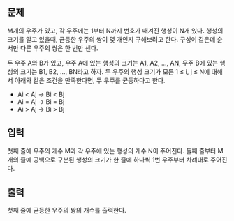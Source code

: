 ## 문제
M개의 우주가 있고, 각 우주에는 1부터 N까지 번호가 매겨진 행성이 N개 있다. 행성의 크기를 알고 있을때, 균등한 우주의 쌍이 몇 개인지 구해보려고 한다. 구성이 같은데 순서만 다른 우주의 쌍은 한 번만 센다.

두 우주 A와 B가 있고, 우주 A에 있는 행성의 크기는 A1, A2, ..., AN, 우주 B에 있는 행성의 크기는 B1, B2, ..., BN라고 하자. 두 우주의 행성 크기가 모든 1 ≤ i, j ≤ N에 대해서 아래와 같은 조건을 만족한다면, 두 우주를 균등하다고 한다.

* Ai < Aj → Bi < Bj
* Ai = Aj → Bi = Bj
* Ai > Aj → Bi > Bj
## 입력
첫째 줄에 우주의 개수 M과 각 우주에 있는 행성의 개수 N이 주어진다. 둘째 줄부터 M개의 줄에 공백으로 구분된 행성의 크기가 한 줄에 하나씩 1번 우주부터 차례대로 주어진다.

## 출력
첫째 줄에 균등한 우주의 쌍의 개수를 출력한다.